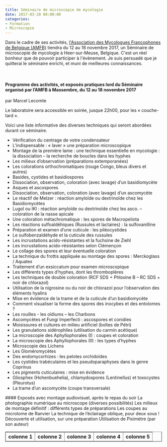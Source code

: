 ```yaml
---
title: Séminaire de microscopie de mycologie
date: 2017-03-28 00:00:00
categories:
- Formation
- Microscopie
---
```


Dans le cadre de ses activités, [l'Association des Mycologues Francophones de Belgique (AMFB)](http://www.amfb.eu/) tiendra du 12 au 18 novembre 2017, un Séminaire de microscopie de mycologie à Heer-sur-Meuse, Belgique. C'est un réel bonheur que de pouvoir participer à l'évènement. Je suis persuadé que je quitterai le séminaire enrichi, et muni de meilleures connaissances.
<p>&nbsp; </p>

<!--more-->

#### Programme des activités, et exposés pratiques lord du Séminaire organisé par l’AMFB à Massembre, du 12 au 18 novembre 2017

par Marcel Lecomte

Le laboratoire sera accessible en soirée, jusque 22h00, pour les « couche-tard ».

Voici une liste informative des diverses techniques qui seront abordées durant ce séminaire.

* Vérification du centrage de votre condensateur
* L’indispensable : « laver » une préparation microscopique
* Montage de la première lame : une technique essentielle en mycologie : la dissociation – la recherche de boucles dans les hyphes
* Les milieux d’observation (préparations extemporanées)
* Les colorations orthochromatiques (rouge Congo, bleus divers et autres)
* Basides, cystides et basidiospores
* Dissociation, observation, coloration (avec lavage) d’un basidiomycète
* Asques et ascospores
* Dissociation, observation, coloration (avec lavage) d’un ascomycète
* Le réactif de Melzer : réaction amyloïde ou dextrinoïde chez les Basidiomycètes
* Lugol ou IKI : réaction amyloïde ou dextrinoïde chez les asco. – coloration de la nasse apicale
* Une coloration métachromatique : les spores de Macropeliota
* Les réactions sulfoaldéhiques (Russules et lactaires) : la sulfovanilline
* Préparation et examen d’une cuticule : les piléocystides
* Le sulfobenzaldéhyde et la cuticule des russules
* Les incrustations acido-résistantes et la fuchsine de Ziehl
* Les incrustations acido-résistantes selon Clémençon
* Le collage des spores et leur éventuelle coloration
* La technique du frottis appliquée au montage des spores : Merckoglass / Aquatex
* Traitement d’un exsiccatum pour examen microscopique
* Les différents types d’hyphes, dont les thromboplères
* Les techniques de double coloration (RCF SDS + Phloxine B – RC SDS + noir de chlorazol)
* Utilisation de la nigrosine ou du noir de chlorazol pour l’observation des éléments hyalins
* Mise en évidence de la trame et de la cuticule d’un basidiomycète
* Comment visualiser la forme des spores des inocybes et des entolomes ?
* Les rouilles - les oïdiums – les Charbons
* Ascomycètes et Fungi Imperfecti : ascospores et conidies
* Moisissures et cultures en milieu artificiel (boîtes de Pétri)
* Les granulations sidérophiles (utilisation du carmin acétique)
* La microscopie des Aphyllophorales (I) : coupes et coloration
* La microscopie des Aphyllophorales (II) : les types d’hyphes
* Microscopie des Lichens
* Les Gloméromycètes
* Des endomycorhizes : les pelotes orchidoïdes
* Les cystides trabéculaires et les pseudoparaphyses dans le genre Coprinus
* Les pigments cuticulaires : mise en évidence
* Gliosphex (Hohenbuehelia), chlamydospores (Lentinellus) et toxocystes (Pleurotus)
* La trame d’un ascomycète (coupe transversale)

<table border="1" cellspacing="1" cellpadding="1" width="100%" align="left"><colgroup span="4" > </colgroup>
<thead>
#### Exposés avec montage audiovisuel, après le repas du soir
<tr>
<th>colonne 1</th> La photographie numérique au microscope (diverses possibilités)
<th>colonne 2</th> Les milieux de montage définitif : différents types de préparations
<th>colonne 3</th>Les coupes au microtome de Ranvier
<th>colonne 4</th> La technique de l’éclairage oblique, pour deux sous ! Découverte et utilisation, sur une préparation 
<th>colonne 5</th> Utilisation de Piximètre (par son auteur)
